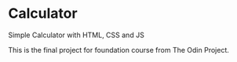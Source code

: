 # Calculator
Simple Calculator with HTML, CSS and JS

This is the final project for foundation course from The Odin Project.
